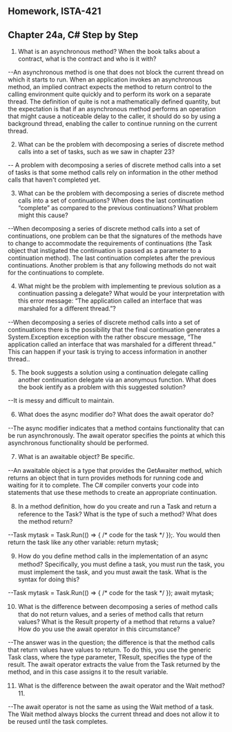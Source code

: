 Homework, ISTA-421
--
Chapter 24a, C# Step by Step
--

1. What is an asynchronous method? When the book talks about a contract, what is the contract and who is it with?

--An asynchronous method is one that does not block the current thread on which it starts to run. When an application invokes an asynchronous method, an implied contract expects the method to return control to the calling environment quite quickly and to perform its work on a separate thread. The definition of quite is not a mathematically defined quantity, but the expectation is that if an asynchronous method performs an operation that might cause a noticeable delay to the caller, it should do so by using a background thread, enabling the caller to continue running on the current thread.

2. What can be the problem with decomposing a series of discrete method calls into a set of tasks, such as we saw in chapter 23?

-- A problem with decomposing a series of discrete method calls into a set of tasks is that some method calls rely on information in the other method calls that haven't completed yet.


3. What can be the problem with decomposing a series of discrete method calls into a set of continuations? When does the last continuation “complete” as compared to the previous continuations? What problem might this cause?

--When decomposing a series of discrete method calls into a set of continuations, one problem can be that the signatures of the methods have to change to accommodate the requirements of continuations (the Task object that instigated the continuation is passed as a parameter to a continuation method). The last continuation completes after the previous continuations. Another problem is that any following methods do not wait for the continuations to complete.


4. What might be the problem with implementing te previous solution as a continuation passing a delegate? What would be your interpretation with this error message: “The application called an interface that was marshaled for a diﬀerent thread.”?

--When decomposing a series of discrete method calls into a set of continuations there is the possibility that the final continuation generates a System.Exception exception with the rather obscure message, “The application called an interface that was marshaled for a different thread.” This can happen if your task is trying to access information in another thread..


5. The book suggests a solution using a continuation delegate calling another continuation delegate via an anonymous function. What does the book ientify as a problem with this suggested solution?

--It is messy and difficult to maintain.


6. What does the async modiﬁer do? What does the await operator do?

--The async modifier indicates that a method contains functionality that can be run asynchronously. The await operator specifies the points at which this asynchronous functionality should be performed.

7. What is an awaitable object? Be speciﬁc.

--An awaitable object is a type that provides the GetAwaiter method, which returns an object that in turn provides methods for running code and waiting for it to complete. The C# compiler converts your code into statements that use these methods to create an appropriate continuation.

8. In a method deﬁnition, how do you create and run a Task and return a reference to the Task? What is the type of such a method? What does the method return?

--Task mytask = Task.Run(() => { /* code for the task */ });. You would then return the task like any other variable: return mytask;

9. How do you deﬁne method calls in the implementation of an async method? Speciﬁcally, you must deﬁne a task, you must run the task, you must implement the task, and you must await the task. What is the syntax for doing this?

--Task mytask = Task.Run(() => { /* code for the task */ });
await mytask;


10. What is the diﬀerence between decomposing a series of method calls that do not return values, and a series of method calls that return values? What is the Result property of a method that returns a value? How do you use the await operator in this circumstance?

--The answer was in the question; the difference is that the method calls that return values have values to return. To do this, you use the generic Task<TResult> class, where the type parameter, TResult, specifies the type of the result. The await operator extracts the value from the Task returned by the method, and in this case assigns it to the result variable.


11. What is the diﬀerence between the await operator and the Wait method?11.


--The await operator is not the same as using the Wait method of a task. The Wait method always blocks the current thread and does not allow it to be reused until the task completes.
